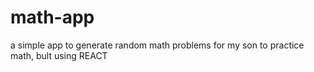 # math-app
a simple app to generate random math problems for my son to practice math,
bult using REACT

